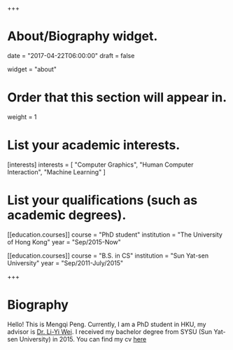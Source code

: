 +++
# About/Biography widget.

date = "2017-04-22T06:00:00"
draft = false

widget = "about"

# Order that this section will appear in.
weight = 1

# List your academic interests.
[interests]
  interests = [
    "Computer Graphics",
    "Human Computer Interaction",
    "Machine Learning"
  ]

# List your qualifications (such as academic degrees).
[[education.courses]]
  course = "PhD student"
  institution = "The University of Hong Kong"
  year = "Sep/2015-Now"

[[education.courses]]
  course = "B.S. in CS"
  institution = "Sun Yat-sen University"
  year = "Sep/2011-July/2015"
 
+++

# Biography

Hello! This is Mengqi Peng.
Currently, I am a PhD student in HKU, my advisor is [Dr. Li-Yi Wei](http://liyiwei.org).
I received my bachelor degree from SYSU (Sun Yat-sen University) in 2015.
You can find my cv [here](/cv/mengqipeng-cv.pdf)
